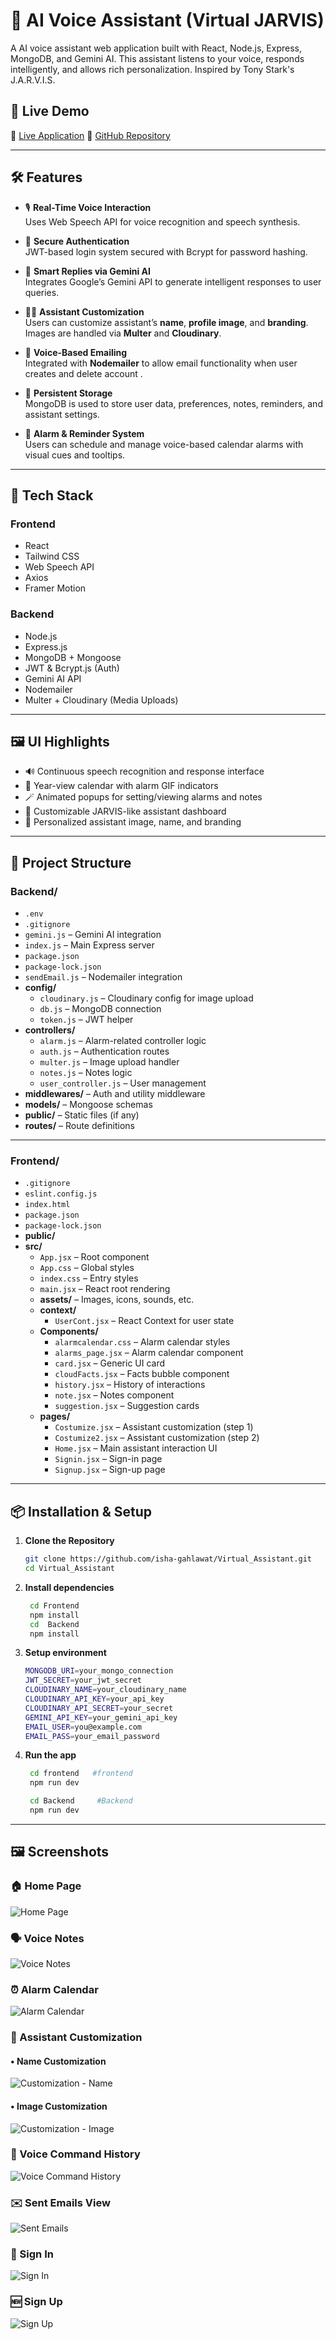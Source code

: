 # 🧠 AI Voice Assistant (Virtual JARVIS)

A AI voice assistant web application built with React, Node.js, Express, MongoDB, and Gemini AI. This assistant listens to your voice, responds intelligently, and allows rich personalization. Inspired by Tony Stark's J.A.R.V.I.S.

## 🚀 Live Demo

🔗 [Live Application](https://virtual-assistant-frontend-asf6.onrender.com/) 
📁 [GitHub Repository](https://github.com/isha-gahlawat/Virtual_Assistant)

---

## 🛠️ Features

- 🎙️ **Real-Time Voice Interaction**  
  Uses Web Speech API for voice recognition and speech synthesis.

- 🔐 **Secure Authentication**  
  JWT-based login system secured with Bcrypt for password hashing.

- 🤖 **Smart Replies via Gemini AI**  
  Integrates Google’s Gemini API to generate intelligent responses to user queries.

- 🧑‍💻 **Assistant Customization**  
  Users can customize assistant’s **name**, **profile image**, and **branding**. Images are handled via **Multer** and **Cloudinary**.

- 💬 **Voice-Based Emailing**  
  Integrated with **Nodemailer** to allow email functionality when user creates and delete account .

- 🧠 **Persistent Storage**  
  MongoDB is used to store user data, preferences, notes, reminders, and assistant settings.

- 📅 **Alarm & Reminder System**  
  Users can schedule and manage voice-based calendar alarms with visual cues and tooltips.

---

## 🧰 Tech Stack

### Frontend
- React
- Tailwind CSS
- Web Speech API
- Axios
- Framer Motion

### Backend
- Node.js
- Express.js
- MongoDB + Mongoose
- JWT & Bcrypt.js (Auth)
- Gemini AI API
- Nodemailer
- Multer + Cloudinary (Media Uploads)

---

## 🖼 UI Highlights

- 🔊 Continuous speech recognition and response interface
- 📆 Year-view calendar with alarm GIF indicators
- 🪄 Animated popups for setting/viewing alarms and notes
- 🧠 Customizable JARVIS-like assistant dashboard
- 🌈 Personalized assistant image, name, and branding

---
## 📁 Project Structure

### **Backend/**
- `.env`
- `.gitignore`
- `gemini.js` – Gemini AI integration
- `index.js` – Main Express server
- `package.json`
- `package-lock.json`
- `sendEmail.js` – Nodemailer integration
- **config/**
  - `cloudinary.js` – Cloudinary config for image upload
  - `db.js` – MongoDB connection
  - `token.js` – JWT helper
- **controllers/**
  - `alarm.js` – Alarm-related controller logic
  - `auth.js` – Authentication routes
  - `multer.js` – Image upload handler
  - `notes.js` – Notes logic
  - `user_controller.js` – User management
- **middlewares/** – Auth and utility middleware
- **models/** – Mongoose schemas
- **public/** – Static files (if any)
- **routes/** – Route definitions

---

### **Frontend/**
- `.gitignore`
- `eslint.config.js`
- `index.html`
- `package.json`
- `package-lock.json`
- **public/**
- **src/**
  - `App.jsx` – Root component
  - `App.css` – Global styles
  - `index.css` – Entry styles
  - `main.jsx` – React root rendering
  - **assets/** – Images, icons, sounds, etc.
  - **context/**
    - `UserCont.jsx` – React Context for user state
  - **Components/**
    - `alarmcalendar.css` – Alarm calendar styles
    - `alarms_page.jsx` – Alarm calendar component
    - `card.jsx` – Generic UI card
    - `cloudFacts.jsx` – Facts bubble component
    - `history.jsx` – History of interactions
    - `note.jsx` – Notes component
    - `suggestion.jsx` – Suggestion cards
  - **pages/**
    - `Costumize.jsx` – Assistant customization (step 1)
    - `Costumize2.jsx` – Assistant customization (step 2)
    - `Home.jsx` – Main assistant interaction UI
    - `Signin.jsx` – Sign-in page
    - `Signup.jsx` – Sign-up page

---
## 📦 Installation & Setup

1. **Clone the Repository**
   ```bash
   git clone https://github.com/isha-gahlawat/Virtual_Assistant.git
   cd Virtual_Assistant
   
2. **Install dependencies**
   ```bash 
    cd Frontend
    npm install
    cd  Backend
    npm install

3. **Setup environment**
   ```bash
   MONGODB_URI=your_mongo_connection
   JWT_SECRET=your_jwt_secret
   CLOUDINARY_NAME=your_cloudinary_name
   CLOUDINARY_API_KEY=your_api_key
   CLOUDINARY_API_SECRET=your_secret
   GEMINI_API_KEY=your_gemini_api_key
   EMAIL_USER=you@example.com
   EMAIL_PASS=your_email_password
   
3. **Run the app**
   ```bash
    cd frontend   #frontend
    npm run dev

    cd Backend     #Backend
    npm run dev
---

## 🖼️ Screenshots

### 🏠 Home Page
![Home Page](Frontend/public/home.png)

### 🗣️ Voice Notes
![Voice Notes](Frontend/public/voice-note.png)

### ⏰ Alarm Calendar
![Alarm Calendar](client/public/screenshots/alarm-calendar.png)

### 🧠 Assistant Customization

#### • Name Customization
![Customization - Name](client/public/screenshots/customization-name.png)

#### • Image Customization
![Customization - Image](client/public/screenshots/customization-image.png)

### 📜 Voice Command History
![Voice Command History](client/public/screenshots/history.png)

### ✉️ Sent Emails View
![Sent Emails](client/public/screenshots/email.png)

### 🔐 Sign In
![Sign In](client/public/screenshots/sign-in.png)

### 🆕 Sign Up
![Sign Up](client/public/screenshots/sign-up.png)


